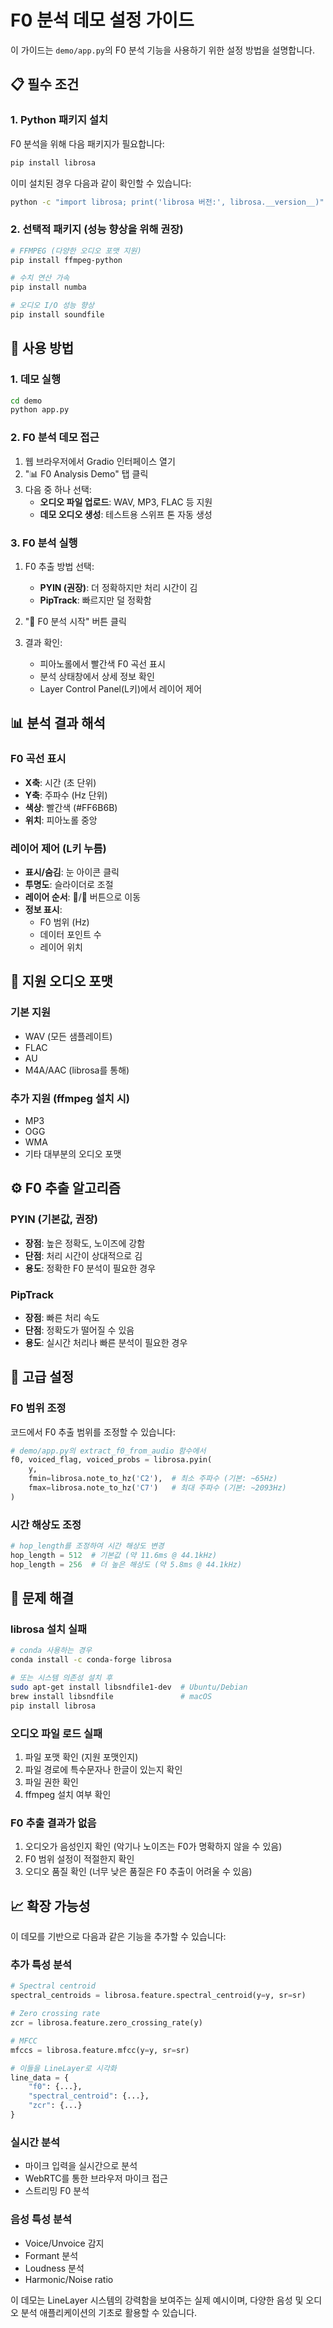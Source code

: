 # F0 분석 데모 설정 가이드

이 가이드는 `demo/app.py`의 F0 분석 기능을 사용하기 위한 설정 방법을 설명합니다.

## 📋 필수 조건

### 1. Python 패키지 설치

F0 분석을 위해 다음 패키지가 필요합니다:

```bash
pip install librosa
```

이미 설치된 경우 다음과 같이 확인할 수 있습니다:
```bash
python -c "import librosa; print('librosa 버전:', librosa.__version__)"
```

### 2. 선택적 패키지 (성능 향상을 위해 권장)

```bash
# FFMPEG (다양한 오디오 포맷 지원)
pip install ffmpeg-python

# 수치 연산 가속
pip install numba

# 오디오 I/O 성능 향상
pip install soundfile
```

## 🚀 사용 방법

### 1. 데모 실행

```bash
cd demo
python app.py
```

### 2. F0 분석 데모 접근

1. 웹 브라우저에서 Gradio 인터페이스 열기
2. "📊 F0 Analysis Demo" 탭 클릭
3. 다음 중 하나 선택:
   - **오디오 파일 업로드**: WAV, MP3, FLAC 등 지원
   - **데모 오디오 생성**: 테스트용 스위프 톤 자동 생성

### 3. F0 분석 실행

1. F0 추출 방법 선택:
   - **PYIN (권장)**: 더 정확하지만 처리 시간이 김
   - **PipTrack**: 빠르지만 덜 정확함

2. "🔬 F0 분석 시작" 버튼 클릭

3. 결과 확인:
   - 피아노롤에서 빨간색 F0 곡선 표시
   - 분석 상태창에서 상세 정보 확인
   - Layer Control Panel(L키)에서 레이어 제어

## 📊 분석 결과 해석

### F0 곡선 표시

- **X축**: 시간 (초 단위)
- **Y축**: 주파수 (Hz 단위)
- **색상**: 빨간색 (#FF6B6B)
- **위치**: 피아노롤 중앙

### 레이어 제어 (L키 누름)

- **표시/숨김**: 눈 아이콘 클릭
- **투명도**: 슬라이더로 조절
- **레이어 순서**: 🔼/🔽 버튼으로 이동
- **정보 표시**:
  - F0 범위 (Hz)
  - 데이터 포인트 수
  - 레이어 위치

## 🎵 지원 오디오 포맷

### 기본 지원
- WAV (모든 샘플레이트)
- FLAC
- AU
- M4A/AAC (librosa를 통해)

### 추가 지원 (ffmpeg 설치 시)
- MP3
- OGG
- WMA
- 기타 대부분의 오디오 포맷

## ⚙️ F0 추출 알고리즘

### PYIN (기본값, 권장)
- **장점**: 높은 정확도, 노이즈에 강함
- **단점**: 처리 시간이 상대적으로 김
- **용도**: 정확한 F0 분석이 필요한 경우

### PipTrack
- **장점**: 빠른 처리 속도
- **단점**: 정확도가 떨어질 수 있음
- **용도**: 실시간 처리나 빠른 분석이 필요한 경우

## 🔧 고급 설정

### F0 범위 조정

코드에서 F0 추출 범위를 조정할 수 있습니다:

```python
# demo/app.py의 extract_f0_from_audio 함수에서
f0, voiced_flag, voiced_probs = librosa.pyin(
    y,
    fmin=librosa.note_to_hz('C2'),  # 최소 주파수 (기본: ~65Hz)
    fmax=librosa.note_to_hz('C7')   # 최대 주파수 (기본: ~2093Hz)
)
```

### 시간 해상도 조정

```python
# hop_length를 조정하여 시간 해상도 변경
hop_length = 512  # 기본값 (약 11.6ms @ 44.1kHz)
hop_length = 256  # 더 높은 해상도 (약 5.8ms @ 44.1kHz)
```

## 🐛 문제 해결

### librosa 설치 실패
```bash
# conda 사용하는 경우
conda install -c conda-forge librosa

# 또는 시스템 의존성 설치 후
sudo apt-get install libsndfile1-dev  # Ubuntu/Debian
brew install libsndfile               # macOS
pip install librosa
```

### 오디오 파일 로드 실패
1. 파일 포맷 확인 (지원 포맷인지)
2. 파일 경로에 특수문자나 한글이 있는지 확인
3. 파일 권한 확인
4. ffmpeg 설치 여부 확인

### F0 추출 결과가 없음
1. 오디오가 음성인지 확인 (악기나 노이즈는 F0가 명확하지 않을 수 있음)
2. F0 범위 설정이 적절한지 확인
3. 오디오 품질 확인 (너무 낮은 품질은 F0 추출이 어려울 수 있음)

## 📈 확장 가능성

이 데모를 기반으로 다음과 같은 기능을 추가할 수 있습니다:

### 추가 특성 분석
```python
# Spectral centroid
spectral_centroids = librosa.feature.spectral_centroid(y=y, sr=sr)

# Zero crossing rate
zcr = librosa.feature.zero_crossing_rate(y)

# MFCC
mfccs = librosa.feature.mfcc(y=y, sr=sr)

# 이들을 LineLayer로 시각화
line_data = {
    "f0": {...},
    "spectral_centroid": {...},
    "zcr": {...}
}
```

### 실시간 분석
- 마이크 입력을 실시간으로 분석
- WebRTC를 통한 브라우저 마이크 접근
- 스트리밍 F0 분석

### 음성 특성 분석
- Voice/Unvoice 감지
- Formant 분석
- Loudness 분석
- Harmonic/Noise ratio

이 데모는 LineLayer 시스템의 강력함을 보여주는 실제 예시이며, 다양한 음성 및 오디오 분석 애플리케이션의 기초로 활용할 수 있습니다.